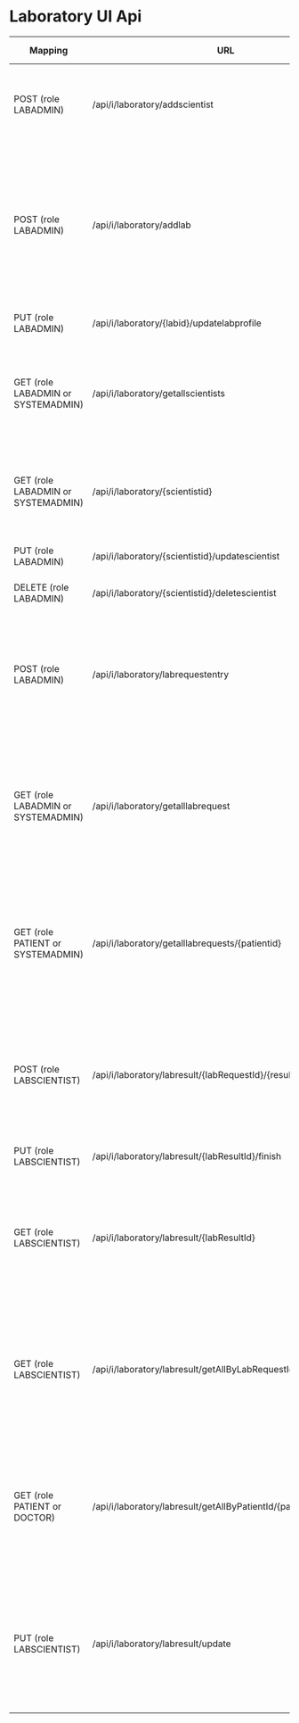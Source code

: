 # Laboratory UI Api


| **Mapping**  | URL | **Purpose** | **RequestDTO** | **ResponseDTO**  | If used                           |
| ---         | ---   | ---    | ---        | ---       | ---  |
| POST (role LABADMIN)                | /api/i/laboratory/addscientist                                   | Add a scientist to the database                                           | (String) title, (String) firstName, (String) lastName, (String) email, (String) mobile                                                                 | Message if the scientist was created                                                                                                              |          |
| POST (role LABADMIN)                | /api/i/laboratory/addlab                                         | Add a laboratory to the database                                          | (String) labName, (String) contactPerson, (String) email, (String) mobileNumber, (String) address, (String) postcode, (String) state, (Long) signerId  | Message if the laboratory was created                                                                                                             |          |
| PUT (role LABADMIN)                 | /api/i/laboratory/{labid}/updatelabprofile                       | Update a laboratory in the database                                       | (Long) labId                                                                                                                                           | Message with information about update                                                                                                             |          |
| GET (role LABADMIN or SYSTEMADMIN)  | /api/i/laboratory/getallscientists                               | Get all scientists from database                                          |                                                                                                                                                        | List of ScientistDTO (Long id, String title, String firstName, String lastName, String email, String mobile)                                      |          |
| GET (role LABADMIN or SYSTEMADMIN)  | /api/i/laboratory/{scientistid}                                  | Get a specific scientist                                                  | (Long) scientistId                                                                                                                                     | ScientistDTO (Long id, String title, String firstName, String lastName, String email, String mobile)                                              |          |
| PUT (role LABADMIN)                 | /api/i/laboratory/{scientistid}/updatescientist                  | Update a scientist profile                                                | (Long) scientistId                                                                                                                                     | Message with information about update                                                                                                             |          |
| DELETE (role LABADMIN)              | /api/i/laboratory/{scientistid}/deletescientist                  | Delete a scientist from database                                          | (Long) scientistId                                                                                                                                     | Message with information about delete                                                                                                             |          |
| POST (role LABADMIN)                | /api/i/laboratory/labrequestentry                                | Add a labrequest with a QR code to the database                           | (String) patientName, (ELabRequest) testRequested, (String) date, (String) doctorName, (String) testReason, (byte[]) qrCode                            | Message if the save was successfull                                                                                                               |          |
| GET (role LABADMIN or SYSTEMADMIN)  | /api/i/laboratory/getalllabrequest                               | Get all labrequest from database                                          |                                                                                                                                                        | List of LabRequest (Long id, String patientName, ELabRequest testRequested, String date, String doctorName, String testReason, byte[] qrCode)     |          |
| GET (role PATIENT or SYSTEMADMIN)   | /api/i/laboratory/getalllabrequests/{patientid}                  | Get all labrequest from database by patientId                             | (Long) patientid                                                                                                                                       | List of LabRequestDTO (Long id, String patientName, ELabRequest testRequested, String date, String doctorName, String testReason, byte[] qrCode)  |          |
| POST (role LABSCIENTIST)            | /api/i/laboratory/labresult/{labRequestId}/{resultName}          | Creates a labResult with a labRequestId, resultName and a list of values  | (Long) labRequestId, (String) resultName, (List&LT;String>) values                                                                                        | LabResultDTO (Long id, String resultName, long labRequestId, long patientId, Boolean finished, List&LT;String> results, String date)                 |          |
| PUT (role LABSCIENTIST)             | /api/i/laboratory/labresult/{labResultId}/finish                 | Sets a labResult as finished                                              | (Long) labResultId                                                                                                                                     | Mesage if the labRequest was set as finished                                                                                                      |          |
| GET (role LABSCIENTIST)             | /api/i/laboratory/labresult/{labResultId}                        | Finds a labResult with the provided id                                    | (Long) labRequestId                                                                                                                                    | LabResultDTO (Long id, String resultName, long labRequestId, long patientId, Boolean finished, List&LT;String> results, String date)                 |          |
| GET (role LABSCIENTIST)             | /api/i/laboratory/labresult/getAllByLabRequestId/{labRequestId}  | Get all labResult with the provided id                                    | (Long) labRequestId                                                                                                                                    | List of LabResultDTO (Long id, String resultName, long labRequestId, long patientId, Boolean finished, List&LT;String> results, String date)         |          |
| GET (role PATIENT or DOCTOR)        | /api/i/laboratory/labresult/getAllByPatientId/{patientId}        | Finds all labResult with the provided patient id                          | (Long) patientId                                                                                                                                       | List of LabResultDTO (Long id, String resultName, long labRequestId, long patientId, Booblean finished, List&LT;String> results, String date)        |          |
| PUT (role LABSCIENTIST)             | /api/i/laboratory/labresult/update                               | Updates a labResult with the provided DTO                                 | (Long) id, (String) resultName, (long) labRequestId, (long) patientId, (Boolean) finished, (List&LT;String>) results, (String) date                       | LabResultDTO (Long id, String resultName, long labRequestId, long patientId, Boolean finished, List&LT;String> results, String date)                 |          |
